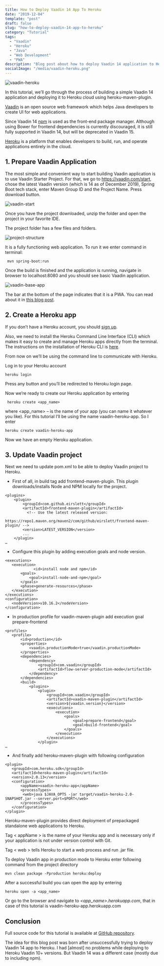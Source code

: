 ```yaml
---
title: How to Deploy Vaadin 14 App To Heroku
date: "2019-12-04"
template: "post"
draft: false
slug: "how-to-deploy-vaadin-14-app-to-heroku"
category: "Tutorial"
tags:
  - "Vaadin"
  - "Heroku"
  - "Java"
  - "Web Development"
  - "PWA"
description: "Blog post about how to deploy Vaadin 14 application to Heroku Cloud."
socialImage: "/media/vaadin-heroku.png"
---
```

![vaadin-heroku](/media/vaadin-heroku.png)

In this tutorial, we’ll go through the process of building a simple Vaadin 14 application and deploying it to Heroku cloud using heroku-maven-plugin.

[Vaadin](https://vaadin.com/) is an open source web framework which helps Java developers to create UI for web applications.

Since Vaadin 14 [npm](https://www.npmjs.com/) is used as the front-end package manager. Although using Bower for frontend dependencies is currently discouraged, it is still fully supported in Vaadin 14, but will be deprecated in Vaadin 15.

[Heroku](https://www.heroku.com/) is a platform that enables developers to build, run, and operate applications entirely in the cloud. 

##  1. Prepare Vaadin Application

The most simple and convenient way to start building Vaadin application is to use Vaadin Starter Project. For that, we go to https://vaadin.com/start, chose the latest Vaadin version (which is 14 as of December 2019), Spring Boot tech stack, enter Maven Group ID and the Project Name. Press download button.

![vaadin-start](/posts/Vaadin-Heroku/vaadin-start.png)

Once you have the project downloaded, unzip the folder and open the project in your favorite IDE.

The project folder has a few files and folders.

![project-structure](/posts/Vaadin-Heroku/project-structure.jpg)

It is a fully functioning web application. To run it we enter command in terminal:

```
 mvn spring-boot:run
```

Once the build is finished and the application is running, navigate in browser to localhost:8080 and you should see basic Vaadin application.

![vaadin-base-app](/posts/Vaadin-Heroku/browser1.jpg)

The bar at the bottom of the page indicates that it is a PWA. You can read about it in [this blog post](/posts/what-is-progressive-web-app).

## 2. Create a Heroku app

If you don’t have a Heroku account, you should [sign up](https://signup.heroku.com/).

Also, we need to install the Heroku Command Line Interface (CLI) which makes it easy to create and manage Heroku apps directly from the terminal. The instructions on the installation of Heroku CLI is [here](https://devcenter.heroku.com/articles/heroku-cli).

From now on we’ll be using the command line to communicate with Heroku.

Log in to your Heroku account

```
heroku login
```

Press any button and you’ll be redirected to Heroku login page.

Now we’re ready to create our Heroku application by entering 

```
 heroku create <app_name>
```

where <app_name> – is the name of your app (you can name it whatever you like). For this tutorial I’ll be using the name vaadin-heroku-app. So I enter 

```
heroku create vaadin-heroku-app
```

Now we have an empty Heroku application.

## 3. Update Vaadin project 

Next we need to update pom.xml to be able to deploy Vaadin project to Heroku.

* First of all, in build tag add frontend-maven-plugin. This plugin downloads/installs Node and NPM locally for the project.

```
<plugins>
    <plugin>
        <groupId>com.github.eirslett</groupId>
        <artifactId>frontend-maven-plugin</artifactId>
          <!-- Use the latest released version: 
            https://repo1.maven.org/maven2/com/github/eirslett/frontend-maven-plugin/ -->
        <version>LATEST_VERSION</version>
        ...
    </plugin>
…
```

* Configure this plugin by adding execution goals and node version.

```
<executions>
   <execution>
             <id>install node and npm</id>
       <goals>
           <goal>install-node-and-npm</goal>
       </goals>
       <phase>generate-resources</phase>
   </execution>
</executions>
<configuration>
   <nodeVersion>v10.16.2</nodeVersion>
</configuration>
```

* In production profile for vaadin-maven-plugin add execution goal prepare-frontend

```
<profiles>
   <profile>
       <id>production</id>
       <properties>
           <vaadin.productionMode>true</vaadin.productionMode>
       </properties>
       <dependencies>
           <dependency>
               <groupId>com.vaadin</groupId>
               <artifactId>flow-server-production-mode</artifactId>
           </dependency>
       </dependencies>
       <build>
           <plugins>
               <plugin>
                   <groupId>com.vaadin</groupId>
                   <artifactId>vaadin-maven-plugin</artifactId>
                   <version>${vaadin.version}</version>
                   <executions>
                       <execution>
                           <goals>
                               <goal>prepare-frontend</goal>
                               <goal>build-frontend</goal>
                           </goals>
                       </execution>
                   </executions>
               </plugin>
…
```

* And finally add heroku-maven-plugin with following configuration

```
<plugin>
   <groupId>com.heroku.sdk</groupId>
   <artifactId>heroku-maven-plugin</artifactId>
   <version>2.0.13</version>
   <configuration>
       <appName>vaadin-heroku-app</appName>
       <processTypes>
   		<web>java $JAVA_OPTS -jar target/vaadin-heroku-2.0-SNAPSHOT.jar --server.port=$PORT</web>
       </processTypes>
   </configuration>
</plugin>
```

Heroku-maven-plugin provides direct deployment of prepackaged standalone web applications to Heroku. 

Tag < appName > is the name of your Heroku app and is necessary only if your application is not under version control with Git.

Tag < web > tells Heroku to start a web process and run .jar file.

To deploy Vaadin app in production mode to Heroku enter following command from the project directory  

```
mvn clean package -Pproduction heroku:deploy
```

After a successful build you can open the app by entering  

```
heroku open -a <app_name>
```

Or go to the browser and navigate to *<app_name>.herokuapp.com*, that in case of this tutorial is vaadin-heroku-app.herokuapp.com

## Conclusion

Full source code for this tutorial is available at [GitHub repository](https://github.com/KaterinaLupacheva/vaadin-heroku).

The idea for this blog post was born after unsuccessfully trying to deploy Vaadin 14 app to Heroku. I had  [almost] no problems while deploying to Heroku Vaadin 10+ versions. But Vaadin 14 was a different case (mostly due to including npm).